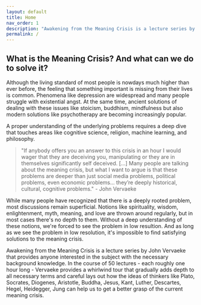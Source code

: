 ```yaml
---
layout: default
title: Home
nav_order: 1
description: "Awakening from the Meaning Crisis is a lecture series by John Vaervaeke"
permalink: /
---
```



## What is the Meaning Crisis? And what can we do to solve it?

Although the living standard of most people is nowdays much higher than ever before, the feeling that something important is missing from their lives is common. Phenomena like depression are widespread and many people struggle with existential angst. At the same time, ancient solutions of dealing with these issues like stoicism, buddhism, mindfulness but also modern solutions like psychotherapy are becoming increasingly popular. 

A proper understanding of the underlying problems requires a deep dive that touches areas like cognitive science, religion, machine learning, and philosophy.

>"If anybody offers you an answer to this crisis in an hour I would wager that they are deceiving you, manipulating or they are in themselves significantly self deceived. [...] Many people are talking about the meaning crisis, but what I want to argue is that these problems are deeper than just social media problems, political problems, even economic problems… they’re deeply historical, cultural, cognitive problems." - John Vervaeke

While many people have recognized that there is a deeply rooted problem, most discussions remain superficial. Notions like spirituality, wisdom, enlightenment, myth, meaning, and love are thrown around regularly, but in most cases there's no depth to them. Without a deep understanding of these notions, we're forced to see the problem in low resultion. And as long as we see the problem in low resolution, it's impossible to find satisfying solutions to the meaning crisis.

Awakening from the Meaning Crisis is a lecture series by John Vervaeke that provides anyone interested in the subject with the necessary background knowledge. In the course of 50 lectures - each roughly one hour long - Vervaeke provides a whirlwind tour that gradually adds depth to all necessary terms and careful lays out how the ideas of thinkers like Plato, Socrates, Diogenes, Aristotle, Buddha, Jesus, Kant, Luther, Descartes, Hegel, Heidegger, Jung can help us to get a better grasp of the current meaning crisis.

